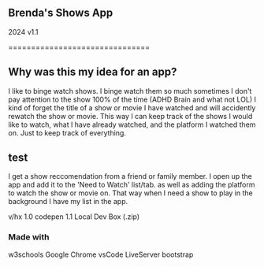 ## Brenda's Shows App

2024 v1.1

===============================

## Why was this my idea for an app?

I like to binge watch shows. I binge watch them so much sometimes I don't pay attention to the show 100% of the time (ADHD Brain and what not LOL) I kind of forget the title of a show or movie I have watched and will accidently rewatch the show or movie. This way I can keep track of the shows I would like to watch, what I have already watched, and the platform I watched them on. Just to keep track of everything.

## test
I get a show reccomendation from a friend or family member. I open up the app and add it to the 'Need to Watch' list/tab.
as well as adding the platform to watch the show or movie on.
That way when I need a show to play in the background I have my list in the app. 

v/hx
1.0 codepen
1.1 Local Dev Box (.zip)

### Made with
w3schools
Google Chrome
vsCode
LiveServer
bootstrap


